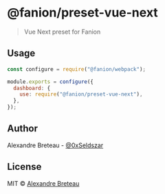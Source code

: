 # @fanion/preset-vue-next

> Vue Next preset for Fanion

## Usage

```javascript
const configure = require("@fanion/webpack");

module.exports = configure({
  dashboard: {
    use: require("@fanion/preset-vue-next"),
  },
});
```

## Author

Alexandre Breteau - [@0xSeldszar](https://twitter.com/0xSeldszar)

## License

MIT © [Alexandre Breteau](https://seldszar.fr)
